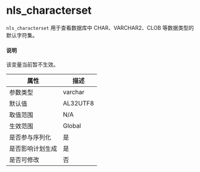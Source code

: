 # nls_characterset

`nls_characterset` 用于查看数据库中 CHAR、VARCHAR2、CLOB 等数据类型的默认字符集。

  <main id="notice" type='explain'>
    <h4>说明</h4>
    <p>该变量当前暂不生效。</p>
  </main>

|  **属性**  |                                                                             **描述**                                                                              |
|----------|-----------------------------------------------------------------------------------------------------------------------------------------------------------------|
| 参数类型     | varchar                                                                      |
| 默认值      | AL32UTF8                                                                     |
| 取值范围     | N/A   |
| 生效范围     | Global                                                                       |
| 是否参与序列化  | 是                                                                            |
| 是否影响计划生成 | 是                                                                            |
| 是否可修改    | 否  |
